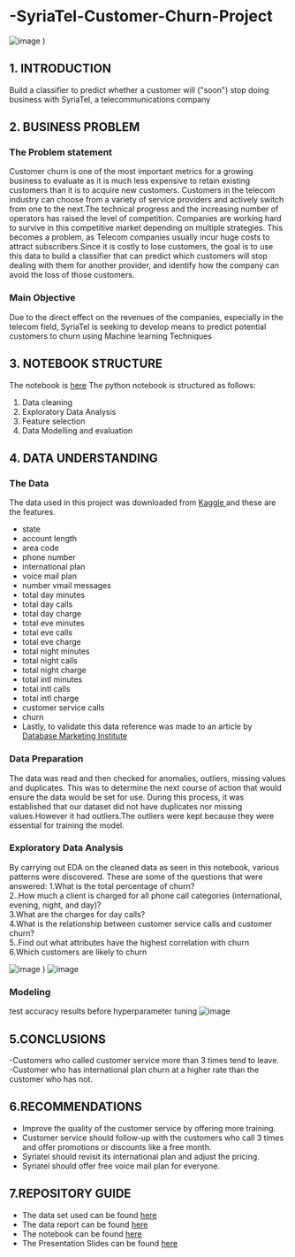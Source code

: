 # -SyriaTel-Customer-Churn-Project

![image](https://user-images.githubusercontent.com/116062465/218259787-663028fe-fecb-4461-a472-08971c85394f.png)
)


## 1. INTRODUCTION
Build a classifier to predict whether a customer will ("soon") stop doing business with SyriaTel, a telecommunications company

## 2. BUSINESS PROBLEM
### The Problem statement
Customer churn is one of the most important metrics for a growing business to evaluate as it is much less expensive to retain existing customers than it is to acquire new customers. Customers in the telecom industry can choose from a variety of service providers and actively switch from one to the next.The technical progress and the increasing number of operators has raised the level of competition. Companies are working hard to survive in this competitive market depending on multiple strategies. This becomes a problem, as Telecom companies usually incur huge costs to attract subscribers.Since it is costly to lose customers, the goal is to use this data to build a classifier that can predict which customers will stop dealing with them for another provider, and identify how the company can avoid the loss of those customers.


### Main Objective
Due to the direct effect on the revenues of the companies, especially in the telecom field, SyriaTel is seeking to develop means to predict potential customers to churn using Machine learning Techniques

## 3. NOTEBOOK STRUCTURE
The notebook is [here](http://localhost:8888/notebooks/SyriaTel%20Customer%20Churn.ipynb#3.5.2.-Decision-Tree-Classifier)
The python notebook is structured as follows:
1. Data cleaning
2. Exploratory Data Analysis
3. Feature selection 
4. Data Modelling and evaluation

## 4. DATA UNDERSTANDING
### The Data
The data used in this project was downloaded from [Kaggle ](https://www.kaggle.com/datasets/becksddf/churn-in-telecoms-dataset) 
and these are the features.
- state                    
- account length           
- area code                 
- phone number            
- international plan       
- voice mail plan          
- number vmail messages    
- total day minutes       
- total day calls          
- total day charge        
- total eve minutes       
- total eve calls           
- total eve charge        
- total night minutes     
- total night calls        
- total night charge      
- total intl minutes      
- total intl calls         
- total intl charge       
- customer service calls   
- churn                     
- Lastly, to validate this data reference was made to an article by [Database Marketing Institute](http://www.dbmarketing.com/telecom/churnreduction.html#:~:text=Annual%20churn%20rates%20for%20telecommunications,the%20way%20they%20are%20treated.)

### Data Preparation
The data was read and then checked for anomalies, outliers, missing values and duplicates. This was to determine the next course of action that would ensure the data would be set for use. During this process, it was established that our dataset did not have duplicates nor missing values.However it had outliers.The outliers were kept because they were essential for training the model.


### Exploratory Data Analysis
By carrying out EDA on the cleaned data as seen in this notebook, various patterns were discovered.
These are some of the questions that were answered:
1.What is the total percentage of churn?  
2..How much a client is charged for all phone call categories (international, evening, night, and day)?  
3.What are the charges for day calls?  
4.What is the relationship between customer service calls and customer churn?  
5..Find out what attributes have the highest correlation with churn  
6.Which customers are likely to churn


![image](https://user-images.githubusercontent.com/116062465/218260430-b70bfe79-f299-412a-83bd-74c4538bc7d7.png)
)
![image](https://user-images.githubusercontent.com/116062465/218260606-e3b5427c-ac30-4744-8231-edb03d907402.png)

### Modeling
test accuracy results before hyperparameter tuning
![image](https://user-images.githubusercontent.com/116062465/218260778-9070c833-5924-4bd9-82d9-778446018927.png)


## 5.CONCLUSIONS 
-Customers who called customer service more than 3 times tend to leave.  
-Customer who has international plan churn at a higher rate than the customer who has not.

## 6.RECOMMENDATIONS
- Improve the quality of the customer service by offering more training.
- Customer service should follow-up with the customers who call 3 times and offer promotions or discounts like a free month.
- Syriatel should revisit its international plan and adjust the pricing.
- Syriatel should offer free voice mail plan for everyone.


## 7.REPOSITORY GUIDE
- The data set used can be found [here](https://www.kaggle.com/datasets/becksddf/churn-in-telecoms-dataset)
- The data report can be found [here](https://docs.google.com/document/d/1O5D6JFYrI-r6pv-e7zAtOJ6FaOYzyCF9HsA6f3iITfU/edit#)
- The notebook can be found [here](http://localhost:8888/notebooks/SyriaTel%20Customer%20Churn.ipynb#3.5.2.-Decision-Tree-Classifier)
- The Presentation Slides can be found [here](file:///C:/Users/Patience/Downloads/SyriaTel%20Customer%20Churn.pdf)
